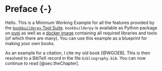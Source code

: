 # Preface {-}

Hello.
This is a Minimum Working Example for all the features provided by the [`bookbuilderpy` Tool Suite](https://thomasweise.github.io/bookbuilderpy).
`bookbuilderpy` is available as Python package on [pypi](https://pypi.org/project/bookbuilderpy/) as well as a [docker image](https://hub.docker.com/r/thomasweise/docker-bookbuilderpy) containing all required libraries and tools (of which there are many).
You can use this example as a blueprint for making your own books.

As an example for a citation, I cite my old book&nbsp;[@WGOEB].
This is then resolved to a BibTeX record in the file `bibliography.bib`.
You can now continue to read [@sec:theChapter].
